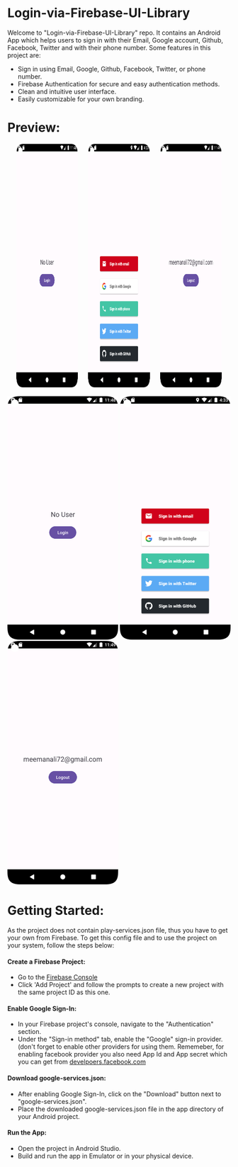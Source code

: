 # Login-via-Firebase-UI-Library
Welcome to "Login-via-Firebase-UI-Library" repo. It contains an Android App which helps users to sign in with their Email, Google account, Github, Facebook, Twitter and with their phone number. Some features in this project are:

* Sign in using Email, Google, Github, Facebook, Twitter, or phone number.
* Firebase Authentication for secure and easy authentication methods.
* Clean and intuitive user interface.
* Easily customizable for your own branding.

# Preview:
 <div style="display: flex; justify-content: space-between; margin: 20px;">
    <img src="https://github.com/meemanali/Login-via-Firebase-UI-Library/blob/master/Login-via-Firebase-UI-Library%201.png" alt="Main Screen" width="30%" height="550" title="Main Screen">
    <img src="https://github.com/meemanali/Login-via-Firebase-UI-Library/blob/master/Login-via-Firebase-UI-Library%202.png" alt="Sign in Screen" width="30%" height="550" title="Sign in Screen">
    <img src="https://github.com/meemanali/Login-via-Firebase-UI-Library/blob/master/Login-via-Firebase-UI-Library%203.png" alt="Main Screen After Signing In" width="30%" height="550" title="Main Screen After Signing In">
</div>

      
<span>
  <img src="https://github.com/meemanali/Login-via-Firebase-UI-Library/blob/master/Login-via-Firebase-UI-Library%201.png" alt="Main Screen" width="250" height="550" title="Main Screen">
</span>

<span>
  <img src="https://github.com/meemanali/Login-via-Firebase-UI-Library/blob/master/Login-via-Firebase-UI-Library%202.png" alt="Sign in Screen" width="250" height="550" title="Sign in Screen">
</span>

<span>
  <img src="https://github.com/meemanali/Login-via-Firebase-UI-Library/blob/master/Login-via-Firebase-UI-Library%203.png" alt="Main Screen After Signing In" width="250" height="550" title="Main Screen After Signing In">
</span>

# Getting Started:
As the project does not contain play-services.json file, thus you have to get your own from Firebase. To get this config file and to use the project on your system, follow the steps below:

<h4>Create a Firebase Project:</h4>

* Go to the [Firebase Console](https://firebase.google.com/)
* Click 'Add Project' and follow the prompts to create a new project with the same project ID as this one.

<h4>Enable Google Sign-In:</h4>

* In your Firebase project's console, navigate to the "Authentication" section.
* Under the "Sign-in method" tab, enable the "Google" sign-in provider. (don't forget to enable other providers for using them. Rememeber, for enabling facebook provider you also need App Id and App secret which you can get from [develpoers.facebook.com](https://develpoers.facebook.com/)

<h4>Download google-services.json:</h4>

* After enabling Google Sign-In, click on the "Download" button next to "google-services.json".
* Place the downloaded google-services.json file in the app directory of your Android project.

<h4>Run the App:</h4>

* Open the project in Android Studio.
* Build and run the app in Emulator or in your physical device.
